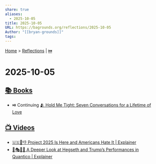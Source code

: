 ```yaml
---
share: true
aliases:
  - 2025-10-05
title: 2025-10-05
URL: https://bagrounds.org/reflections/2025-10-05
Author: "[[bryan-grounds]]"
tags:
---
```

[Home](../index.md) > [Reflections](./index.md) | [⏮️](./2025-10-04.md)  
# 2025-10-05  
## [📚 Books](../books/index.md)  
- ⏯️ Continuing [🫂 Hold Me Tight: Seven Conversations for a Lifetime of Love](../books/hold-me-tight-seven-conversations-for-a-lifetime-of-love.md)  
  
## [📺 Videos](../videos/index.md)  
- [🇺🇸📅👎 Project 2025 Is Here and Americans Hate It | Explainer](../videos/project-2025-is-here-and-americans-hate-it-explainer.md)  
- [🔎🎭🇺🇸 A Deeper Look at Hegseth and Trump’s Performances in Quantico | Explainer](../videos/a-deeper-look-at-hegseth-and-trumps-performances-in-quantico-explainer.md)